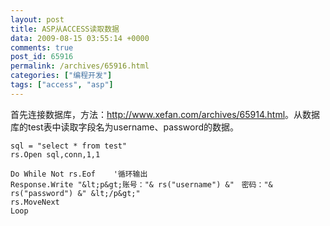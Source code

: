 ```yaml
---
layout: post
title: ASP从ACCESS读取数据
data: 2009-08-15 03:55:14 +0000
comments: true
post_id: 65916
permalink: /archives/65916.html
categories: ["编程开发"]
tags: ["access", "asp"]
---
```


首先连接数据库，方法：<a href="http://www.xefan.com/archives/65914.html" target="_blank">http://www.xefan.com/archives/65914.html</a>。从数据库的test表中读取字段名为username、password的数据。

```
sql = "select * from test"
rs.Open sql,conn,1,1

Do While Not rs.Eof    '循环输出
Response.Write "&lt;p&gt;账号："& rs("username") &"　密码："& rs("password") &" &lt;/p&gt;"
rs.MoveNext
Loop
```
